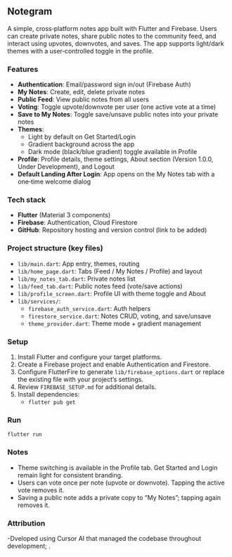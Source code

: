 ## Notegram

A simple, cross‑platform notes app built with Flutter and Firebase. Users can create private notes, share public notes to the community feed, and interact using upvotes, downvotes, and saves. The app supports light/dark themes with a user‑controlled toggle in the profile.

### Features
- **Authentication**: Email/password sign in/out (Firebase Auth)
- **My Notes**: Create, edit, delete private notes
- **Public Feed**: View public notes from all users
- **Voting**: Toggle upvote/downvote per user (one active vote at a time)
- **Save to My Notes**: Toggle save/unsave public notes into your private notes
- **Themes**:
  - Light by default on Get Started/Login
  - Gradient background across the app
  - Dark mode (black/blue gradient) toggle available in Profile
- **Profile**: Profile details, theme settings, About section (Version 1.0.0, Under Development), and Logout
- **Default Landing After Login**: App opens on the My Notes tab with a one‑time welcome dialog

### Tech stack
- **Flutter** (Material 3 components)
- **Firebase**: Authentication, Cloud Firestore
 - **GitHub**: Repository hosting and version control (link to be added)


### Project structure (key files)
- `lib/main.dart`: App entry, themes, routing
- `lib/home_page.dart`: Tabs (Feed / My Notes / Profile) and layout
- `lib/my_notes_tab.dart`: Private notes list
- `lib/feed_tab.dart`: Public notes feed (vote/save actions)
- `lib/profile_screen.dart`: Profile UI with theme toggle and About
- `lib/services/`:
  - `firebase_auth_service.dart`: Auth helpers
  - `firestore_service.dart`: Notes CRUD, voting, and save/unsave
  - `theme_provider.dart`: Theme mode + gradient management

### Setup
1. Install Flutter and configure your target platforms.
2. Create a Firebase project and enable Authentication and Firestore.
3. Configure FlutterFire to generate `lib/firebase_options.dart` or replace the existing file with your project’s settings.
4. Review `FIREBASE_SETUP.md` for additional details.
5. Install dependencies:
   - `flutter pub get`

### Run
```
flutter run
```

### Notes
- Theme switching is available in the Profile tab. Get Started and Login remain light for consistent branding.
- Users can vote once per note (upvote or downvote). Tapping the active vote removes it.
- Saving a public note adds a private copy to “My Notes”; tapping again removes it.

### Attribution
-Dveloped using Cursor AI that managed the codebase throughout development; .
